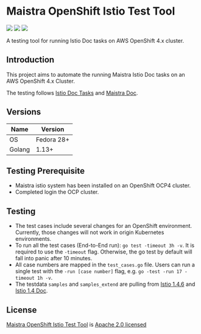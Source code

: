 # Maistra OpenShift Istio Test Tool

[![](https://img.shields.io/badge/License-Apache%202.0-blue.svg?style=flat)](https://github.com/Maistra/istio-test-tool/blob/master/LICENSE)
![](https://img.shields.io/github/repo-size/Maistra/istio-test-tool.svg?style=flat)
[![](https://goreportcard.com/badge/github.com/Maistra/istio-test-tool)](https://goreportcard.com/report/github.com/Maistra/istio-test-tool)


A testing tool for running Istio Doc tasks on AWS OpenShift 4.x cluster. 

## Introduction

This project aims to automate the running Maistra Istio Doc tasks on an AWS OpenShift 4.x Cluster.

The testing follows [Istio Doc Tasks](https://istio.io/docs/tasks/) and [Maistra Doc](https://maistra-1-1.maistra.io/).


## Versions

| Name      | Version       |
| --        | --            |
| OS        | Fedora 28+    |
| Golang    | 1.13+         |


## Testing Prerequisite

* Maistra istio system has been installed on an OpenShift OCP4 cluster.
* Completed login the OCP cluster.


## Testing
- The test cases include several changes for an OpenShift environment. Currently, those changes will not work in origin Kubernetes environments.
- To run all the test cases (End-to-End run): `go test -timeout 3h -v`. It is required to use the `-timeout` flag. Otherwise, the go test by default will fall into panic after 10 minutes.
- All case numbers are mapped in the `test_cases.go` file. Users can run a single test with the `-run [case number]` flag, e.g. `go -test -run 17 -timeout 1h -v`.
- The testdata `samples` and `samples_extend` are pulling from [Istio 1.4.6](https://github.com/istio/istio/releases/tag/1.4.6) and [Istio 1.4 Doc](https://archive.istio.io/v1.4/docs/tasks/).


## License

[Maistra OpenShift Istio Test Tool](https://github.com/Maistra/istio-test-tool) is [Apache 2.0 licensed](https://github.com/Maistra/istio-test-tool/blob/master/LICENSE)
